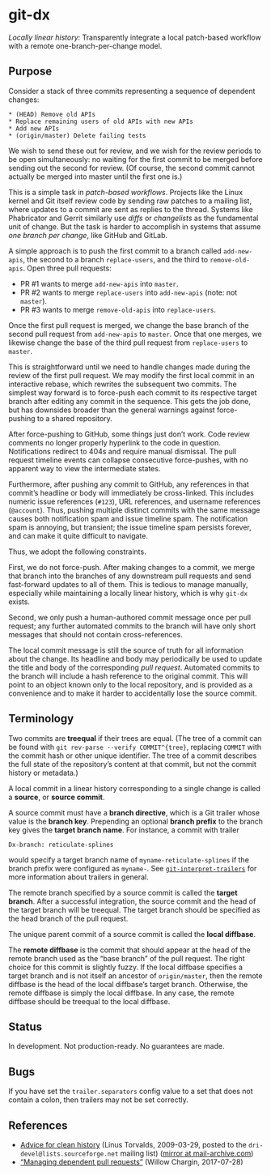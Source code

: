 # git-dx

*Locally linear history:* Transparently integrate a local patch-based workflow
with a remote one-branch-per-change model.

## Purpose

Consider a stack of three commits representing a sequence of dependent changes:

    * (HEAD) Remove old APIs
    * Replace remaining users of old APIs with new APIs
    * Add new APIs
    * (origin/master) Delete failing tests

We wish to send these out for review, and we wish for the review periods to be
open simultaneously: no waiting for the first commit to be merged before sending
out the second for review. (Of course, the second commit cannot actually be
merged into master until the first one is.)

This is a simple task in *patch-based workflows*. Projects like the Linux kernel
and Git itself review code by sending raw patches to a mailing list, where
updates to a commit are sent as replies to the thread. Systems like Phabricator
and Gerrit similarly use *diffs* or *changelists* as the fundamental unit of
change. But the task is harder to accomplish in systems that assume *one branch
per change*, like GitHub and GitLab.

A simple approach is to push the first commit to a branch called `add-new-apis`,
the second to a branch `replace-users`, and the third to `remove-old-apis`. Open
three pull requests:

  - PR #1 wants to merge `add-new-apis` into `master`.
  - PR #2 wants to merge `replace-users` into `add-new-apis` (note: not
    `master`).
  - PR #3 wants to merge `remove-old-apis` into `replace-users`.

Once the first pull request is merged, we change the base branch of the second
pull request from `add-new-apis` to `master`. Once that one merges, we likewise
change the base of the third pull request from `replace-users` to `master`.

This is straightforward until we need to handle changes made during the review
of the first pull request. We may modify the first local commit in an
interactive rebase, which rewrites the subsequent two commits. The simplest way
forward is to force-push each commit to its respective target branch after
editing any commit in the sequence. This gets the job done, but has downsides
broader than the general warnings against force-pushing to a shared repository.

After force-pushing to GitHub, some things just don’t work. Code review comments
no longer properly hyperlink to the code in question. Notifications redirect to
404s and require manual dismissal. The pull request timeline events can collapse
consecutive force-pushes, with no apparent way to view the intermediate states.

Furthermore, after pushing any commit to GitHub, any references in that commit’s
headline or body will immediately be cross-linked. This includes numeric issue
references (`#123`), URL references, and username references (`@account`). Thus,
pushing multiple distinct commits with the same message causes both notification
spam and issue timeline spam. The notification spam is annoying, but transient;
the issue timeline spam persists forever, and can make it quite difficult to
navigate.

Thus, we adopt the following constraints.

First, we do not force-push. After making changes to a commit, we merge that
branch into the branches of any downstream pull requests and send fast-forward
updates to all of them. This is tedious to manage manually, especially while
maintaining a locally linear history, which is why `git-dx` exists.

Second, we only push a human-authored commit message once per pull request; any
further automated commits to the branch will have only short messages that
should not contain cross-references.

The local commit message is still the source of truth for all information about
the change. Its headline and body may periodically be used to update the title
and body of the corresponding *pull request*. Automated commits to the branch
will include a hash reference to the original commit. This will point to an
object known only to the local repository, and is provided as a convenience and
to make it harder to accidentally lose the source commit.

## Terminology

Two commits are **treequal** if their trees are equal. (The tree of a commit can
be found with `git rev-parse --verify COMMIT^{tree}`, replacing `COMMIT` with
the commit hash or other unique identifier. The tree of a commit describes the
full state of the repository’s content at that commit, but not the commit
history or metadata.)

A local commit in a linear history corresponding to a single change is called a
**source**, or **source commit**.

A source commit must have a **branch directive**, which is a Git trailer whose
value is the **branch key**. Prepending an optional **branch prefix** to the branch
key gives the **target branch name**. For instance, a commit with trailer

    Dx-branch: reticulate-splines

would specify a target branch name of `myname-reticulate-splines` if the branch
prefix were configured as `myname-`. See [`git-interpret-trailers`][trailers]
for more information about trailers in general.

The remote branch specified by a source commit is called the **target branch**.
After a successful integration, the source commit and the head of the target
branch will be treequal. The target branch should be specified as the head
branch of the pull request.

The unique parent commit of a source commit is called the **local diffbase**.

The **remote diffbase** is the commit that should appear at the head of the
remote branch used as the “base branch” of the pull request. The right choice
for this commit is slightly fuzzy. If the local diffbase specifies a target
branch and is not itself an ancestor of `origin/master`, then the remote
diffbase is the head of the local diffbase’s target branch. Otherwise, the
remote diffbase is simply the local diffbase. In any case, the remote diffbase
should be treequal to the local diffbase.

[trailers]: https://git-scm.com/docs/git-interpret-trailers

## Status

In development. Not production-ready. No guarantees are made.

## Bugs

If you have set the `trailer.separators` config value to a set that does not
contain a colon, then trailers may not be set correctly.

## References

  - [Advice for clean history][linus] (Linus Torvalds, 2009-03-29, posted to the
    `dri-devel@lists.sourceforge.net` mailing list) ([mirror at
    mail-archive.com][linus-mailarchive])
  - [“Managing dependent pull requests”][mdpr] (Willow Chargin, 2017-07-28)

[linus-mailarchive]: https://www.mail-archive.com/dri-devel@lists.sourceforge.net/msg39091.html
[linus]: https://sourceforge.net/p/dri/mailman/message/21962376/
[mdpr]: https://wchargin.github.io/posts/managing-dependent-pull-requests
